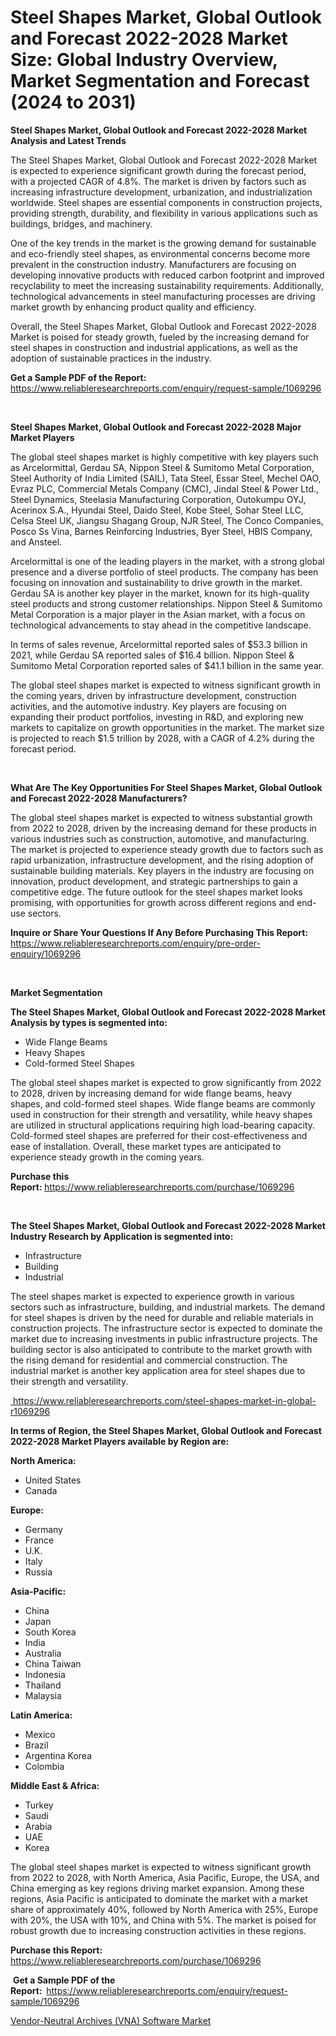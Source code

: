 <p><h1>Steel Shapes Market, Global Outlook and Forecast 2022-2028 Market Size: Global Industry Overview, Market Segmentation and Forecast (2024 to 2031)</h1></p><p><strong>Steel Shapes Market, Global Outlook and Forecast 2022-2028 Market Analysis and Latest Trends</strong></p>
<p><p>The Steel Shapes Market, Global Outlook and Forecast 2022-2028 Market is expected to experience significant growth during the forecast period, with a projected CAGR of 4.8%. The market is driven by factors such as increasing infrastructure development, urbanization, and industrialization worldwide. Steel shapes are essential components in construction projects, providing strength, durability, and flexibility in various applications such as buildings, bridges, and machinery. </p><p>One of the key trends in the market is the growing demand for sustainable and eco-friendly steel shapes, as environmental concerns become more prevalent in the construction industry. Manufacturers are focusing on developing innovative products with reduced carbon footprint and improved recyclability to meet the increasing sustainability requirements. Additionally, technological advancements in steel manufacturing processes are driving market growth by enhancing product quality and efficiency.</p><p>Overall, the Steel Shapes Market, Global Outlook and Forecast 2022-2028 Market is poised for steady growth, fueled by the increasing demand for steel shapes in construction and industrial applications, as well as the adoption of sustainable practices in the industry.</p></p>
<p><strong>Get a Sample PDF of the Report:&nbsp;</strong> <a href="https://www.reliableresearchreports.com/enquiry/request-sample/1069296">https://www.reliableresearchreports.com/enquiry/request-sample/1069296</a></p>
<p>&nbsp;</p>
<p><strong>Steel Shapes Market, Global Outlook and Forecast 2022-2028 Major Market Players</strong></p>
<p><p>The global steel shapes market is highly competitive with key players such as Arcelormittal, Gerdau SA, Nippon Steel & Sumitomo Metal Corporation, Steel Authority of India Limited (SAIL), Tata Steel, Essar Steel, Mechel OAO, Evraz PLC, Commercial Metals Company (CMC), Jindal Steel & Power Ltd., Steel Dynamics, Steelasia Manufacturing Corporation, Outokumpu OYJ, Acerinox S.A., Hyundai Steel, Daido Steel, Kobe Steel, Sohar Steel LLC, Celsa Steel UK, Jiangsu Shagang Group, NJR Steel, The Conco Companies, Posco Ss Vina, Barnes Reinforcing Industries, Byer Steel, HBIS Company, and Ansteel.</p><p>Arcelormittal is one of the leading players in the market, with a strong global presence and a diverse portfolio of steel products. The company has been focusing on innovation and sustainability to drive growth in the market. Gerdau SA is another key player in the market, known for its high-quality steel products and strong customer relationships. Nippon Steel & Sumitomo Metal Corporation is a major player in the Asian market, with a focus on technological advancements to stay ahead in the competitive landscape.</p><p>In terms of sales revenue, Arcelormittal reported sales of $53.3 billion in 2021, while Gerdau SA reported sales of $16.4 billion. Nippon Steel & Sumitomo Metal Corporation reported sales of $41.1 billion in the same year.</p><p>The global steel shapes market is expected to witness significant growth in the coming years, driven by infrastructure development, construction activities, and the automotive industry. Key players are focusing on expanding their product portfolios, investing in R&D, and exploring new markets to capitalize on growth opportunities in the market. The market size is projected to reach $1.5 trillion by 2028, with a CAGR of 4.2% during the forecast period.</p></p>
<p>&nbsp;</p>
<p><strong>What Are The Key Opportunities For Steel Shapes Market, Global Outlook and Forecast 2022-2028 Manufacturers?</strong></p>
<p><p>The global steel shapes market is expected to witness substantial growth from 2022 to 2028, driven by the increasing demand for these products in various industries such as construction, automotive, and manufacturing. The market is projected to experience steady growth due to factors such as rapid urbanization, infrastructure development, and the rising adoption of sustainable building materials. Key players in the industry are focusing on innovation, product development, and strategic partnerships to gain a competitive edge. The future outlook for the steel shapes market looks promising, with opportunities for growth across different regions and end-use sectors.</p></p>
<p><strong>Inquire or Share Your Questions If Any Before Purchasing This Report:</strong> <a href="https://www.reliableresearchreports.com/enquiry/pre-order-enquiry/1069296">https://www.reliableresearchreports.com/enquiry/pre-order-enquiry/1069296</a></p>
<p>&nbsp;</p>
<p><strong>Market Segmentation</strong></p>
<p><strong>The Steel Shapes Market, Global Outlook and Forecast 2022-2028 Market Analysis by types is segmented into:</strong></p>
<p><ul><li>Wide Flange Beams</li><li>Heavy Shapes</li><li>Cold-formed Steel Shapes</li></ul></p>
<p><p>The global steel shapes market is expected to grow significantly from 2022 to 2028, driven by increasing demand for wide flange beams, heavy shapes, and cold-formed steel shapes. Wide flange beams are commonly used in construction for their strength and versatility, while heavy shapes are utilized in structural applications requiring high load-bearing capacity. Cold-formed steel shapes are preferred for their cost-effectiveness and ease of installation. Overall, these market types are anticipated to experience steady growth in the coming years.</p></p>
<p><strong>Purchase this Report:&nbsp;</strong><a href="https://www.reliableresearchreports.com/purchase/1069296">https://www.reliableresearchreports.com/purchase/1069296</a></p>
<p>&nbsp;</p>
<p><strong>The Steel Shapes Market, Global Outlook and Forecast 2022-2028 Market Industry Research by Application is segmented into:</strong></p>
<p><ul><li>Infrastructure</li><li>Building</li><li>Industrial</li></ul></p>
<p><p>The steel shapes market is expected to experience growth in various sectors such as infrastructure, building, and industrial markets. The demand for steel shapes is driven by the need for durable and reliable materials in construction projects. The infrastructure sector is expected to dominate the market due to increasing investments in public infrastructure projects. The building sector is also anticipated to contribute to the market growth with the rising demand for residential and commercial construction. The industrial market is another key application area for steel shapes due to their strength and versatility.</p></p>
<p><a href="https://www.reliableresearchreports.com/steel-shapes-market-in-global-r1069296">&nbsp;https://www.reliableresearchreports.com/steel-shapes-market-in-global-r1069296</a></p>
<p><strong>In terms of Region, the Steel Shapes Market, Global Outlook and Forecast 2022-2028 Market Players available by Region are:</strong></p>
<p>
    <p> <strong> North America: </strong>
        <ul>
            <li>United States</li>
            <li>Canada</li>
        </ul>
        </p> 
    <p> <strong> Europe: </strong>
        <ul>
            <li>Germany</li>
            <li>France</li>
            <li>U.K.</li>
            <li>Italy</li>
            <li>Russia</li>
        </ul>
        </p> 
    <p> <strong> Asia-Pacific: </strong>
        <ul>
            <li>China</li>
            <li>Japan</li>
            <li>South Korea</li>
            <li>India</li>
            <li>Australia</li>
            <li>China Taiwan</li>
            <li>Indonesia</li>
            <li>Thailand</li>
            <li>Malaysia</li>
        </ul>
        </p> 
    <p> <strong> Latin America: </strong>
        <ul>
            <li>Mexico</li>
            <li>Brazil</li>
            <li>Argentina Korea</li>
            <li>Colombia</li>
        </ul>
        </p> 
    <p> <strong> Middle East & Africa: </strong>
        <ul>
            <li>Turkey</li>
            <li>Saudi</li>
            <li>Arabia</li>
            <li>UAE</li>
            <li>Korea</li>
        </ul>
    </p>
    </p>
<p><p>The global steel shapes market is expected to witness significant growth from 2022 to 2028, with North America, Asia Pacific, Europe, the USA, and China emerging as key regions driving market expansion. Among these regions, Asia Pacific is anticipated to dominate the market with a market share of approximately 40%, followed by North America with 25%, Europe with 20%, the USA with 10%, and China with 5%. The market is poised for robust growth due to increasing construction activities in these regions.</p></p>
<p><strong>Purchase this Report: </strong><a href="https://www.reliableresearchreports.com/purchase/1069296">https://www.reliableresearchreports.com/purchase/1069296</a></p>
<p>&nbsp;<strong>Get a Sample PDF of the Report:&nbsp;&nbsp;</strong><a href="https://www.reliableresearchreports.com/enquiry/request-sample/1069296">https://www.reliableresearchreports.com/enquiry/request-sample/1069296</a></p>
<p><strong></strong></p>
<p><p><a href="https://view.publitas.com/reportprime-1/vendor-neutral-archives-vna-software-market-share-evolution-and-market-growth-trends-2024-2031/">Vendor-Neutral Archives (VNA) Software Market</a></p></p>